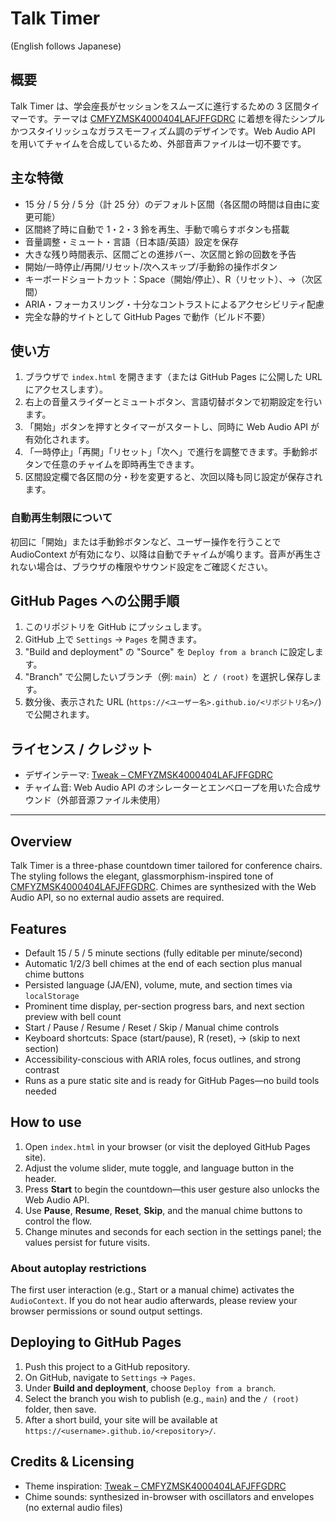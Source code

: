 # Talk Timer

(English follows Japanese)

## 概要
Talk Timer は、学会座長がセッションをスムーズに進行するための 3 区間タイマーです。テーマは [CMFYZMSK4000404LAFJFFGDRC](https://tweakcn.com/themes/cmfyzmsk4000404lafjffgdrc) に着想を得たシンプルかつスタイリッシュなガラスモーフィズム調のデザインです。Web Audio API を用いてチャイムを合成しているため、外部音声ファイルは一切不要です。

## 主な特徴
- 15 分 / 5 分 / 5 分（計 25 分）のデフォルト区間（各区間の時間は自由に変更可能）
- 区間終了時に自動で 1・2・3 鈴を再生、手動で鳴らすボタンも搭載
- 音量調整・ミュート・言語（日本語/英語）設定を保存
- 大きな残り時間表示、区間ごとの進捗バー、次区間と鈴の回数を予告
- 開始/一時停止/再開/リセット/次へスキップ/手動鈴の操作ボタン
- キーボードショートカット：Space（開始/停止）、R（リセット）、→（次区間）
- ARIA・フォーカスリング・十分なコントラストによるアクセシビリティ配慮
- 完全な静的サイトとして GitHub Pages で動作（ビルド不要）

## 使い方
1. ブラウザで `index.html` を開きます（または GitHub Pages に公開した URL にアクセスします）。
2. 右上の音量スライダーとミュートボタン、言語切替ボタンで初期設定を行います。
3. 「開始」ボタンを押すとタイマーがスタートし、同時に Web Audio API が有効化されます。
4. 「一時停止」「再開」「リセット」「次へ」で進行を調整できます。手動鈴ボタンで任意のチャイムを即時再生できます。
5. 区間設定欄で各区間の分・秒を変更すると、次回以降も同じ設定が保存されます。

### 自動再生制限について
初回に「開始」または手動鈴ボタンなど、ユーザー操作を行うことで AudioContext が有効になり、以降は自動でチャイムが鳴ります。音声が再生されない場合は、ブラウザの権限やサウンド設定をご確認ください。

## GitHub Pages への公開手順
1. このリポジトリを GitHub にプッシュします。
2. GitHub 上で `Settings` → `Pages` を開きます。
3. "Build and deployment" の "Source" を `Deploy from a branch` に設定します。
4. "Branch" で公開したいブランチ（例: `main`）と `/ (root)` を選択し保存します。
5. 数分後、表示された URL (`https://<ユーザー名>.github.io/<リポジトリ名>/`) で公開されます。

## ライセンス / クレジット
- デザインテーマ: [Tweak – CMFYZMSK4000404LAFJFFGDRC](https://tweakcn.com/themes/cmfyzmsk4000404lafjffgdrc)
- チャイム音: Web Audio API のオシレーターとエンベロープを用いた合成サウンド（外部音源ファイル未使用）

---

## Overview
Talk Timer is a three-phase countdown timer tailored for conference chairs. The styling follows the elegant, glassmorphism-inspired tone of [CMFYZMSK4000404LAFJFFGDRC](https://tweakcn.com/themes/cmfyzmsk4000404lafjffgdrc). Chimes are synthesized with the Web Audio API, so no external audio assets are required.

## Features
- Default 15 / 5 / 5 minute sections (fully editable per minute/second)
- Automatic 1/2/3 bell chimes at the end of each section plus manual chime buttons
- Persisted language (JA/EN), volume, mute, and section times via `localStorage`
- Prominent time display, per-section progress bars, and next section preview with bell count
- Start / Pause / Resume / Reset / Skip / Manual chime controls
- Keyboard shortcuts: Space (start/pause), R (reset), → (skip to next section)
- Accessibility-conscious with ARIA roles, focus outlines, and strong contrast
- Runs as a pure static site and is ready for GitHub Pages—no build tools needed

## How to use
1. Open `index.html` in your browser (or visit the deployed GitHub Pages site).
2. Adjust the volume slider, mute toggle, and language button in the header.
3. Press **Start** to begin the countdown—this user gesture also unlocks the Web Audio API.
4. Use **Pause**, **Resume**, **Reset**, **Skip**, and the manual chime buttons to control the flow.
5. Change minutes and seconds for each section in the settings panel; the values persist for future visits.

### About autoplay restrictions
The first user interaction (e.g., Start or a manual chime) activates the `AudioContext`. If you do not hear audio afterwards, please review your browser permissions or sound output settings.

## Deploying to GitHub Pages
1. Push this project to a GitHub repository.
2. On GitHub, navigate to `Settings` → `Pages`.
3. Under **Build and deployment**, choose `Deploy from a branch`.
4. Select the branch you wish to publish (e.g., `main`) and the `/ (root)` folder, then save.
5. After a short build, your site will be available at `https://<username>.github.io/<repository>/`.

## Credits & Licensing
- Theme inspiration: [Tweak – CMFYZMSK4000404LAFJFFGDRC](https://tweakcn.com/themes/cmfyzmsk4000404lafjffgdrc)
- Chime sounds: synthesized in-browser with oscillators and envelopes (no external audio files)

